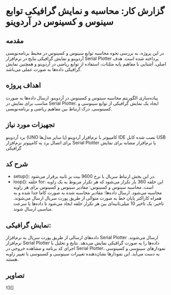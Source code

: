 # گزارش کار: محاسبه و نمایش گرافیکی توابع سینوس و کسینوس در آردوینو
## مقدمه
در این پروژه، به بررسی نحوه محاسبه توابع سینوس و کسینوس در محیط برنامه‌نویسی آردوینو و نمایش گرافیکی نتایج در نرم‌افزار Serial Plotter پرداخته شده است. هدف اصلی، آشنایی با مفاهیم پایه مثلثات، استفاده از توابع ریاضی در آردوینو و همچنین نمایش گرافیکی داده‌ها به صورت عملی می‌باشد.

## اهداف پروژه
پیاده‌سازی الگوریتم محاسبه سینوس و کسینوس در آردوینو.
ارسال داده‌ها به صورت مناسب برای نمایش در Serial Plotter.
ایجاد یک نمایش گرافیکی از توابع سینوسی و کسینوسی.
درک ارتباط بین مفاهیم ریاضی و برنامه‌نویسی.
## تجهیزات مورد نیاز
برد آردوینو (UNO یا سایر مدل‌ها)
کامپیوتر با نرم‌افزار آردوینو IDE نصب شده
کابل USB برای اتصال برد به کامپیوتر
نرم‌افزار Serial Plotter یا نرم‌افزار مشابه برای نمایش گرافیکی
## شرح کد
* setup():
 در این بخش ارتباط سریال با نرخ 9600 بیت بر ثانیه برقرار می‌شود.
* loop():
حلقه for: این حلقه 360 بار تکرار می‌شود که هر تکرار مربوط به یک زاویه است.
محاسبه سینوس و کسینوس: مقادیر سینوس و کسینوس برای هر زاویه محاسبه می‌شود.
ارسال داده‌ها: مقادیر محاسبه شده به صورت کاما جدا شده و به همراه کاراکتر پایان خط به صورت متوالی از طریق پورت سریال ارسال می‌شوند.
تاخیر: یک تاخیر 10 میلی‌ثانیه‌ای بین هر تکرار حلقه ایجاد می‌شود تا داده‌ها با سرعت مناسبی ارسال شوند.

## نمایش گرافیکی:
داده‌های ارسالی از طریق پورت سریال به نرم‌افزار Serial Plotter ارسال می‌شوند.
نرم‌افزار Serial Plotter داده‌ها را به صورت گرافیکی نمایش می‌دهد.
نتایج و تحلیل
با اجرای کد برنامه و مشاهده خروجی در Serial Plotter، نمودارهای سینوسی و کسینوسی به دست می‌آید. این نمودارها نشان‌دهنده تغییرات سینوسی و کسینوسی با تغییر زاویه هستند.

## تصاویر

!()[]